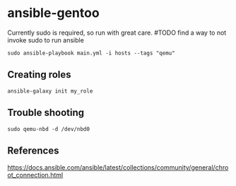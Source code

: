 # ansible-gentoo

Currently sudo is required, so run with great care. #TODO find a way to not invoke sudo to run ansible

```
sudo ansible-playbook main.yml -i hosts --tags "qemu"
```

## Creating roles

```
ansible-galaxy init my_role
```

## Trouble shooting

```
sudo qemu-nbd -d /dev/nbd0
```

## References

https://docs.ansible.com/ansible/latest/collections/community/general/chroot_connection.html